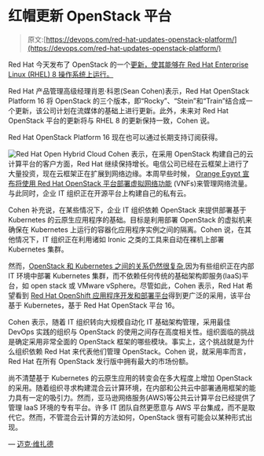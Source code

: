 # 红帽更新 OpenStack 平台

> 原文:[https://devops.com/red-hat-updates-openstack-platform/](https://devops.com/red-hat-updates-openstack-platform/)

Red Hat 今天发布了 OpenStack 的一个[更新，使其能够在 Red Hat Enterprise Linux (RHEL) 8 操作系统上运行。](https://www-admin.corp.redhat.com/en/about/press-releases/red-hat-combines-continuous-community-innovation-long-life-enterprise-support-red-hat-openstack-platform-16)

Red Hat 产品管理高级经理肖恩·科恩(Sean Cohen)表示，Red Hat OpenStack Platform 16 将 OpenStack 的三个版本，即“Rocky”、“Stein”和“Train”结合成一个更新，该公司计划在流媒体的基础上进行更新。此外，未来对 Red Hat OpenStack 平台的更新将与 RHEL 8 的更新保持一致，Cohen 说。

Red Hat OpenStack Platform 16 现在也可以通过长期支持订阅获得。

![Red Hat Open Hybrid Cloud](../Images/9009c67121d618bf7137f39892d06192.png) Cohen 表示，在采用 OpenStack 构建自己的云计算平台的客户方面，Red Hat 继续保持增长。电信公司已经在云框架上进行了大量投资，现在云框架正在扩展到网络边缘。本周早些时候， [Orange Egypt 宣布将使用 Red Hat OpenStack 平台部署虚拟网络功能](https://www.businesswire.com/news/home/20200217005016/en/Orange-Egypt-Builds-Horizontal-Cloud-Red-Hat) (VNFs)来管理网络流量。与此同时，企业 IT 组织正在开源平台上构建自己的私有云。

Cohen 补充说，在某些情况下，企业 IT 组织依赖 OpenStack 来提供部署基于 Kubernetes 的云原生应用程序的基础。目标是利用部署 OpenStack 的虚拟机来确保在 Kubernetes 上运行的容器化应用程序实例之间的隔离。Cohen 说，在其他情况下，IT 组织正在利用诸如 Ironic 之类的工具来自动在裸机上部署 Kubernetes 集群。

然而，[OpenStack 和 Kubernetes 之间的关系仍然很复杂](https://containerjournal.com/topics/container-ecosystems/openstacks-complicated-kubernetes-relationship/),因为有些组织正在内部 IT 环境中部署 Kubernetes 集群，而不依赖任何传统的基础架构即服务(IaaS)平台，如 open stack 或 VMware vSphere。尽管如此，Cohen 表示，Red Hat 希望看到 [Red Hat OpenShift 应用程序开发和部署平台](https://containerjournal.com/topics/container-ecosystems/red-hat-updates-openshift-platform-to-simplify-operations/)得到更广泛的采用，该平台基于 Kubernetes，基于 Red Hat OpenStack 平台 16。

Cohen 表示，随着 IT 组织转向大规模自动化 IT 基础架构管理，采用最佳 DevOps 实践的组织与 OpenStack 的使用之间存在高度相关性。组织面临的挑战是确定采用非常全面的 OpenStack 框架的哪些模块。事实上，这个挑战就是为什么组织依赖 Red Hat 来代表他们管理 OpenStack。Cohen 说，就采用率而言，Red Hat 在所有 OpenStack 发行版中拥有最大的市场份额。

尚不清楚基于 Kubernetes 的云原生应用的转变会在多大程度上增加 OpenStack 的采用。随着组织寻求构建混合云计算环境，在内部和公共云中部署通用框架的能力具有一定的吸引力。然而，亚马逊网络服务(AWS)等公共云计算平台已经提供了管理 IaaS 环境的专有平台。许多 IT 团队自然更愿意与 AWS 平台集成，而不是取代它。然而，不管混合云计算的方法如何，OpenStack 很有可能会以某种形式出现。

— [迈克·维扎德](https://devops.com/author/mike-vizard/)